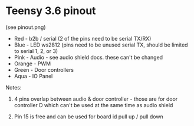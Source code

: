 # Teensy 3.6 pinout

(see pinout.png)

* Red - b2b / serial (2 of the pins need to be serial TX/RX)
* Blue - LED ws2812 (pins need to be unused serial TX, should be limited to serial 1, 2, or 3)
* Pink - Audio - see audio shield docs. these can't be changed
* Orange - PWM
* Green - Door controllers
* Aqua - IO Panel

Notes:

1. 4 pins overlap between audio & door controller - those are for door controller D which can't be used at the same time as audio shield

2. Pin 15 is free and can be used for board id pull up / pull down
